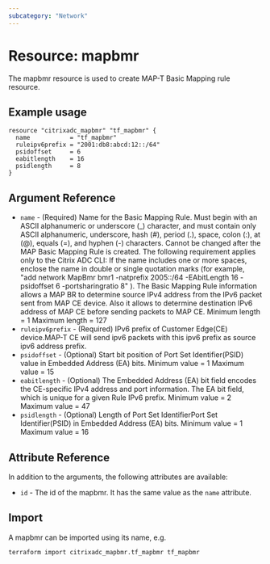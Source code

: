```yaml
---
subcategory: "Network"
---
```


# Resource: mapbmr

The mapbmr resource is used to create MAP-T Basic Mapping rule resource.


## Example usage

```hcl
resource "citrixadc_mapbmr" "tf_mapbmr" {
  name           = "tf_mapbmr"
  ruleipv6prefix = "2001:db8:abcd:12::/64"
  psidoffset     = 6
  eabitlength    = 16
  psidlength     = 8
}
```


## Argument Reference

* `name` - (Required) Name for the Basic Mapping Rule. Must begin with an ASCII alphanumeric or underscore (_) character, and must contain only ASCII alphanumeric, underscore, hash (#), period (.), space, colon (:), at (@), equals (=), and hyphen (-) characters. Cannot be changed after the  MAP Basic Mapping Rule is created. The following requirement applies only to the Citrix ADC CLI: If the name includes one or more spaces, enclose the name in double or single quotation marks (for example, "add network MapBmr bmr1 -natprefix 2005::/64 -EAbitLength 16 -psidoffset 6 -portsharingratio 8" ). The Basic Mapping Rule information allows a MAP BR to determine source IPv4 address from the IPv6 packet sent from MAP CE device. Also it allows to determine destination IPv6 address of MAP CE before sending packets to MAP CE. Minimum length =  1 Maximum length =  127
* `ruleipv6prefix` - (Required) IPv6 prefix of Customer Edge(CE) device.MAP-T CE will send ipv6 packets with this ipv6 prefix as source ipv6 address prefix.
* `psidoffset` - (Optional) Start bit position  of Port Set Identifier(PSID) value in Embedded Address (EA) bits. Minimum value =  1 Maximum value =  15
* `eabitlength` - (Optional) The Embedded Address (EA) bit field encodes the CE-specific IPv4 address and port information.  The EA bit field, which is unique for a given Rule IPv6 prefix. Minimum value =  2 Maximum value =  47
* `psidlength` - (Optional) Length of Port Set IdentifierPort Set Identifier(PSID) in Embedded Address (EA) bits. Minimum value =  1 Maximum value =  16


## Attribute Reference

In addition to the arguments, the following attributes are available:

* `id` - The id of the mapbmr. It has the same value as the `name` attribute.


## Import

A mapbmr can be imported using its name, e.g.

```shell
terraform import citrixadc_mapbmr.tf_mapbmr tf_mapbmr
```
